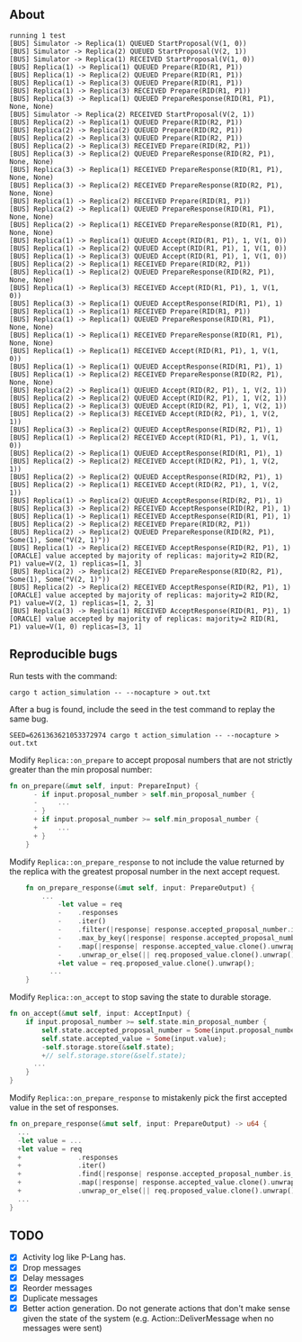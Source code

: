 ## About

```console
running 1 test
[BUS] Simulator -> Replica(1) QUEUED StartProposal(V(1, 0))
[BUS] Simulator -> Replica(2) QUEUED StartProposal(V(2, 1))
[BUS] Simulator -> Replica(1) RECEIVED StartProposal(V(1, 0))
[BUS] Replica(1) -> Replica(1) QUEUED Prepare(RID(R1, P1))
[BUS] Replica(1) -> Replica(2) QUEUED Prepare(RID(R1, P1))
[BUS] Replica(1) -> Replica(3) QUEUED Prepare(RID(R1, P1))
[BUS] Replica(1) -> Replica(3) RECEIVED Prepare(RID(R1, P1))
[BUS] Replica(3) -> Replica(1) QUEUED PrepareResponse(RID(R1, P1), None, None)
[BUS] Simulator -> Replica(2) RECEIVED StartProposal(V(2, 1))
[BUS] Replica(2) -> Replica(1) QUEUED Prepare(RID(R2, P1))
[BUS] Replica(2) -> Replica(2) QUEUED Prepare(RID(R2, P1))
[BUS] Replica(2) -> Replica(3) QUEUED Prepare(RID(R2, P1))
[BUS] Replica(2) -> Replica(3) RECEIVED Prepare(RID(R2, P1))
[BUS] Replica(3) -> Replica(2) QUEUED PrepareResponse(RID(R2, P1), None, None)
[BUS] Replica(3) -> Replica(1) RECEIVED PrepareResponse(RID(R1, P1), None, None)
[BUS] Replica(3) -> Replica(2) RECEIVED PrepareResponse(RID(R2, P1), None, None)
[BUS] Replica(1) -> Replica(2) RECEIVED Prepare(RID(R1, P1))
[BUS] Replica(2) -> Replica(1) QUEUED PrepareResponse(RID(R1, P1), None, None)
[BUS] Replica(2) -> Replica(1) RECEIVED PrepareResponse(RID(R1, P1), None, None)
[BUS] Replica(1) -> Replica(1) QUEUED Accept(RID(R1, P1), 1, V(1, 0))
[BUS] Replica(1) -> Replica(2) QUEUED Accept(RID(R1, P1), 1, V(1, 0))
[BUS] Replica(1) -> Replica(3) QUEUED Accept(RID(R1, P1), 1, V(1, 0))
[BUS] Replica(2) -> Replica(1) RECEIVED Prepare(RID(R2, P1))
[BUS] Replica(1) -> Replica(2) QUEUED PrepareResponse(RID(R2, P1), None, None)
[BUS] Replica(1) -> Replica(3) RECEIVED Accept(RID(R1, P1), 1, V(1, 0))
[BUS] Replica(3) -> Replica(1) QUEUED AcceptResponse(RID(R1, P1), 1)
[BUS] Replica(1) -> Replica(1) RECEIVED Prepare(RID(R1, P1))
[BUS] Replica(1) -> Replica(1) QUEUED PrepareResponse(RID(R1, P1), None, None)
[BUS] Replica(1) -> Replica(1) RECEIVED PrepareResponse(RID(R1, P1), None, None)
[BUS] Replica(1) -> Replica(1) RECEIVED Accept(RID(R1, P1), 1, V(1, 0))
[BUS] Replica(1) -> Replica(1) QUEUED AcceptResponse(RID(R1, P1), 1)
[BUS] Replica(1) -> Replica(2) RECEIVED PrepareResponse(RID(R2, P1), None, None)
[BUS] Replica(2) -> Replica(1) QUEUED Accept(RID(R2, P1), 1, V(2, 1))
[BUS] Replica(2) -> Replica(2) QUEUED Accept(RID(R2, P1), 1, V(2, 1))
[BUS] Replica(2) -> Replica(3) QUEUED Accept(RID(R2, P1), 1, V(2, 1))
[BUS] Replica(2) -> Replica(3) RECEIVED Accept(RID(R2, P1), 1, V(2, 1))
[BUS] Replica(3) -> Replica(2) QUEUED AcceptResponse(RID(R2, P1), 1)
[BUS] Replica(1) -> Replica(2) RECEIVED Accept(RID(R1, P1), 1, V(1, 0))
[BUS] Replica(2) -> Replica(1) QUEUED AcceptResponse(RID(R1, P1), 1)
[BUS] Replica(2) -> Replica(2) RECEIVED Accept(RID(R2, P1), 1, V(2, 1))
[BUS] Replica(2) -> Replica(2) QUEUED AcceptResponse(RID(R2, P1), 1)
[BUS] Replica(2) -> Replica(1) RECEIVED Accept(RID(R2, P1), 1, V(2, 1))
[BUS] Replica(1) -> Replica(2) QUEUED AcceptResponse(RID(R2, P1), 1)
[BUS] Replica(3) -> Replica(2) RECEIVED AcceptResponse(RID(R2, P1), 1)
[BUS] Replica(1) -> Replica(1) RECEIVED AcceptResponse(RID(R1, P1), 1)
[BUS] Replica(2) -> Replica(2) RECEIVED Prepare(RID(R2, P1))
[BUS] Replica(2) -> Replica(2) QUEUED PrepareResponse(RID(R2, P1), Some(1), Some("V(2, 1)"))
[BUS] Replica(1) -> Replica(2) RECEIVED AcceptResponse(RID(R2, P1), 1)
[ORACLE] value accepted by majority of replicas: majority=2 RID(R2, P1) value=V(2, 1) replicas=[1, 3]
[BUS] Replica(2) -> Replica(2) RECEIVED PrepareResponse(RID(R2, P1), Some(1), Some("V(2, 1)"))
[BUS] Replica(2) -> Replica(2) RECEIVED AcceptResponse(RID(R2, P1), 1)
[ORACLE] value accepted by majority of replicas: majority=2 RID(R2, P1) value=V(2, 1) replicas=[1, 2, 3]
[BUS] Replica(3) -> Replica(1) RECEIVED AcceptResponse(RID(R1, P1), 1)
[ORACLE] value accepted by majority of replicas: majority=2 RID(R1, P1) value=V(1, 0) replicas=[3, 1]
```

## Reproducible bugs

Run tests with the command:

```
cargo t action_simulation -- --nocapture > out.txt
```

After a bug is found, include the seed in the test command to replay the same bug.

```
SEED=6261363621053372974 cargo t action_simulation -- --nocapture > out.txt
```

Modify `Replica::on_prepare` to accept proposal numbers that are not strictly greater than the min proposal number:

```rust
fn on_prepare(&mut self, input: PrepareInput) {
      - if input.proposal_number > self.min_proposal_number {
      -     ...
      - }
      + if input.proposal_number >= self.min_proposal_number {
      +     ...
      + }
    }
```

Modify `Replica::on_prepare_response` to not include the value returned by the replica with the greatest proposal number in the next accept request.

```rust
    fn on_prepare_response(&mut self, input: PrepareOutput) {
        ...
            -let value = req
            -    .responses
            -    .iter()
            -    .filter(|response| response.accepted_proposal_number.is_some())
            -    .max_by_key(|response| response.accepted_proposal_number)
            -    .map(|response| response.accepted_value.clone().unwrap())
            -    .unwrap_or_else(|| req.proposed_value.clone().unwrap());
            +let value = req.proposed_value.clone().unwrap();
          ...
    }
```

Modify `Replica::on_accept` to stop saving the state to durable storage.

```rust
fn on_accept(&mut self, input: AcceptInput) {
    if input.proposal_number >= self.state.min_proposal_number {
        self.state.accepted_proposal_number = Some(input.proposal_number);
        self.state.accepted_value = Some(input.value);
        -self.storage.store(&self.state);
        +// self.storage.store(&self.state);
      ...
    }
}
```

Modify `Replica::on_prepare_response` to mistakenly pick the first accepted value in the set of responses.

```rust
fn on_prepare_response(&mut self, input: PrepareOutput) -> u64 {
  ...
  -let value = ...
  +let value = req
  +              .responses
  +              .iter()
  +              .find(|response| response.accepted_proposal_number.is_some())
  +              .map(|response| response.accepted_value.clone().unwrap())
  +              .unwrap_or_else(|| req.proposed_value.clone().unwrap());
  ...
}
```

## TODO

- [x] Activity log like P-Lang has.
- [x] Drop messages
- [x] Delay messages
- [x] Reorder messages
- [x] Duplicate messages
- [x] Better action generation. Do not generate actions that don't make sense given the state of the system (e.g. Action::DeliverMessage when no messages were sent)
